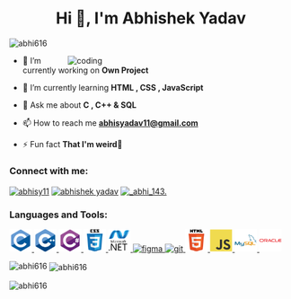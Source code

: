 <h1 align="center">Hi 👋, I'm Abhishek Yadav</h1>
<p align="left"> <img src="https://komarev.com/ghpvc/?username=abhi616&label=Profile%20views&color=0e75b6&style=flat" alt="abhi616" /> </p>

<img align="right" alt="coding" width=400 src="https://miro.medium.com/max/1360/1*IRGHmiGsa16stedQvIaZfw.gif"/>

- 🔭 I’m currently working on **Own Project**

- 🌱 I’m currently learning **HTML , CSS , JavaScript**

- 💬 Ask me about **C , C++ & SQL**

- 📫 How to reach me **abhisyadav11@gmail.com**

- ⚡ Fun fact **That I'm weird😬**

<h3 align="left">Connect with me:</h3>
<p align="left">
<a href="https://twitter.com/abhisy11" target="blank"><img align="center" src="https://raw.githubusercontent.com/rahuldkjain/github-profile-readme-generator/master/src/images/icons/Social/twitter.svg" alt="abhisy11" height="30" width="40" /></a>
<a href="https://www.linkedin.com/in/abhishekyadav11" target="blank"><img align="center" src="https://raw.githubusercontent.com/rahuldkjain/github-profile-readme-generator/master/src/images/icons/Social/linked-in-alt.svg" alt="abhishek yadav" height="30" width="40" /></a>
<a href="https://instagram.com/_abhi_143._" target="blank"><img align="center" src="https://raw.githubusercontent.com/rahuldkjain/github-profile-readme-generator/master/src/images/icons/Social/instagram.svg" alt="_abhi_143." height="30" width="40" /></a>
</p>

<h3 align="left">Languages and Tools:</h3>
<p align="left"> <a href="https://www.cprogramming.com/" target="_blank" rel="noreferrer"> <img src="https://raw.githubusercontent.com/devicons/devicon/master/icons/c/c-original.svg" alt="c" width="40" height="40"/> </a> <a href="https://www.w3schools.com/cpp/" target="_blank" rel="noreferrer"> <img src="https://raw.githubusercontent.com/devicons/devicon/master/icons/cplusplus/cplusplus-original.svg" alt="cplusplus" width="40" height="40"/> </a> <a href="https://www.w3schools.com/cs/" target="_blank" rel="noreferrer"> <img src="https://raw.githubusercontent.com/devicons/devicon/master/icons/csharp/csharp-original.svg" alt="csharp" width="40" height="40"/> </a> <a href="https://www.w3schools.com/css/" target="_blank" rel="noreferrer"> <img src="https://raw.githubusercontent.com/devicons/devicon/master/icons/css3/css3-original-wordmark.svg" alt="css3" width="40" height="40"/> </a> <a href="https://dotnet.microsoft.com/" target="_blank" rel="noreferrer"> <img src="https://raw.githubusercontent.com/devicons/devicon/master/icons/dot-net/dot-net-original-wordmark.svg" alt="dotnet" width="40" height="40"/> </a> <a href="https://www.figma.com/" target="_blank" rel="noreferrer"> <img src="https://www.vectorlogo.zone/logos/figma/figma-icon.svg" alt="figma" width="40" height="40"/> </a> <a href="https://git-scm.com/" target="_blank" rel="noreferrer"> <img src="https://www.vectorlogo.zone/logos/git-scm/git-scm-icon.svg" alt="git" width="40" height="40"/> </a> <a href="https://www.w3.org/html/" target="_blank" rel="noreferrer"> <img src="https://raw.githubusercontent.com/devicons/devicon/master/icons/html5/html5-original-wordmark.svg" alt="html5" width="40" height="40"/> </a> <a href="https://developer.mozilla.org/en-US/docs/Web/JavaScript" target="_blank" rel="noreferrer"> <img src="https://raw.githubusercontent.com/devicons/devicon/master/icons/javascript/javascript-original.svg" alt="javascript" width="40" height="40"/> </a> <a href="https://www.mysql.com/" target="_blank" rel="noreferrer"> <img src="https://raw.githubusercontent.com/devicons/devicon/master/icons/mysql/mysql-original-wordmark.svg" alt="mysql" width="40" height="40"/> </a> <a href="https://www.oracle.com/" target="_blank" rel="noreferrer"> <img src="https://raw.githubusercontent.com/devicons/devicon/master/icons/oracle/oracle-original.svg" alt="oracle" width="40" height="40"/> </a> </p>

<p><img align="left" src="https://github-readme-stats.vercel.app/api/top-langs?username=abhi616&show_icons=true&locale=en&layout=compact" alt="abhi616" /></p>

<p>&nbsp;<img align="center" src="https://github-readme-stats.vercel.app/api?username=abhi616&show_icons=true&locale=en" alt="abhi616" /></p>

<p><img align="center" src="https://github-readme-streak-stats.herokuapp.com/?user=abhi616&" alt="abhi616" /></p>

